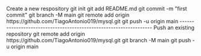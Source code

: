 <p>Create a new respository
git init
git add README.md
git commit -m "first commit"
git branch -M main
git remote add origin https://github.com/TiagoAntonio019/mysql.git
git push -u origin main
------------------------------------------------------------------
Push an existing repository
git remote add origin https://github.com/TiagoAntonio019/mysql.git
git branch -M main
git push -u origin main</p>
